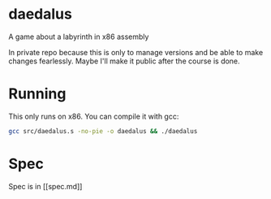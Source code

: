# daedalus
A game about a labyrinth in x86 assembly

In private repo because this is only to manage versions and be able to make changes fearlessly. 
Maybe I'll make it public after the course is done. 

# Running

This only runs on x86. You can compile it with gcc:

```bash
gcc src/daedalus.s -no-pie -o daedalus && ./daedalus
```

# Spec

Spec is in [[spec.md]]
